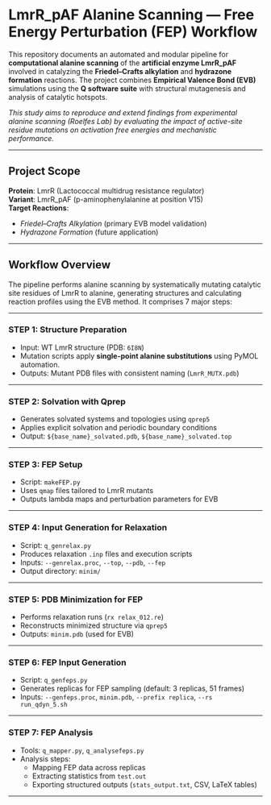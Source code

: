 
# LmrR_pAF Alanine Scanning — Free Energy Perturbation (FEP) Workflow

This repository documents an automated and modular pipeline for **computational alanine scanning** of the **artificial enzyme LmrR_pAF** involved in catalyzing the **Friedel–Crafts alkylation** and **hydrazone formation** reactions. The project combines **Empirical Valence Bond (EVB)** simulations using the **Q software suite** with structural mutagenesis and analysis of catalytic hotspots.

 *This study aims to reproduce and extend findings from experimental alanine scanning (Roelfes Lab) by evaluating the impact of active-site residue mutations on activation free energies and mechanistic performance.*

---

## Project Scope

**Protein**: LmrR (Lactococcal multidrug resistance regulator)  
**Variant**: LmrR_pAF (p-aminophenylalanine at position V15)  
**Target Reactions**:  
-  *Friedel–Crafts Alkylation* (primary EVB model validation)  
-  *Hydrazone Formation* (future application)

---

## Workflow Overview

The pipeline performs alanine scanning by systematically mutating catalytic site residues of LmrR to alanine, generating structures and calculating reaction profiles using the EVB method. It comprises 7 major steps:

---

### STEP 1: Structure Preparation

- Input: WT LmrR structure (PDB: `6I8N`)
- Mutation scripts apply **single-point alanine substitutions** using PyMOL automation.
- Outputs: Mutant PDB files with consistent naming (`LmrR_MUTX.pdb`)

---

### STEP 2: Solvation with Qprep

- Generates solvated systems and topologies using `qprep5`
- Applies explicit solvation and periodic boundary conditions
- Output: `${base_name}_solvated.pdb`, `${base_name}_solvated.top`

---

### STEP 3: FEP Setup

- Script: `makeFEP.py`
- Uses `qmap` files tailored to LmrR mutants
- Outputs lambda maps and perturbation parameters for EVB

---

### STEP 4: Input Generation for Relaxation

- Script: `q_genrelax.py`
- Produces relaxation `.inp` files and execution scripts
- Inputs: `--genrelax.proc`, `--top`, `--pdb`, `--fep`
- Output directory: `minim/`

---

### STEP 5: PDB Minimization for FEP

- Performs relaxation runs (`rx relax_012.re`)
- Reconstructs minimized structure via `qprep5`
- Outputs: `minim.pdb` (used for EVB)

---

### STEP 6: FEP Input Generation

- Script: `q_genfeps.py`
- Generates replicas for FEP sampling (default: 3 replicas, 51 frames)
- Inputs: `--genfeps.proc`, `minim.pdb`, `--prefix replica`, `--rs run_qdyn_5.sh`

---

### STEP 7: FEP Analysis

- Tools: `q_mapper.py`, `q_analysefeps.py`
- Analysis steps:
  - Mapping FEP data across replicas
  - Extracting statistics from `test.out`
  - Exporting structured outputs (`stats_output.txt`, CSV, LaTeX tables)

---

